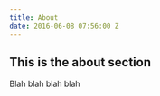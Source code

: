 ```yaml
---
title: About
date: 2016-06-08 07:56:00 Z
---
```


## This is the  about section

Blah blah blah blah